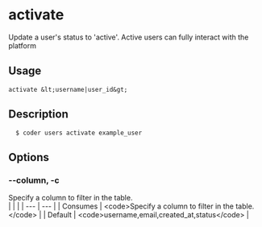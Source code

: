 
# activate

 
Update a user&#39;s status to &#39;active&#39;. Active users can fully interact with the platform


## Usage
```console
activate &lt;username|user_id&gt;
```

## Description
```console
  $ coder users activate example_user 
```


## Options
### --column, -c
Specify a column to filter in the table.
<br/>
| | |
| --- | --- |
| Consumes | &lt;code&gt;Specify a column to filter in the table.&lt;/code&gt; |
| Default |     &lt;code&gt;username,email,created_at,status&lt;/code&gt; |



